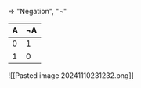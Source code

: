 ⇒ "Negation", "¬"

| A   | ¬A  |
| --- | --- |
| 0   | 1   |
| 1   | 0   |
![[Pasted image 20241110231232.png]]